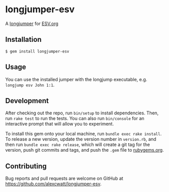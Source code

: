 # longjumper-esv

A [longjumper](https://github.com/alexcwatt/longjump) for [ESV.org](https://www.esv.org/)

## Installation

    $ gem install longjumper-esv

## Usage

You can use the installed jumper with the longjump executable, e.g. `longjump esv John 1:1`.

## Development

After checking out the repo, run `bin/setup` to install dependencies. Then, run `rake test` to run the tests. You can also run `bin/console` for an interactive prompt that will allow you to experiment.

To install this gem onto your local machine, run `bundle exec rake install`. To release a new version, update the version number in `version.rb`, and then run `bundle exec rake release`, which will create a git tag for the version, push git commits and tags, and push the `.gem` file to [rubygems.org](https://rubygems.org).

## Contributing

Bug reports and pull requests are welcome on GitHub at https://github.com/alexcwatt/longjumper-esv.
